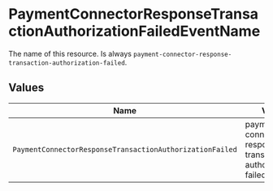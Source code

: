 # PaymentConnectorResponseTransactionAuthorizationFailedEventName

The name of this resource. Is always `payment-connector-response-transaction-authorization-failed`.


## Values

| Name                                                        | Value                                                       |
| ----------------------------------------------------------- | ----------------------------------------------------------- |
| `PaymentConnectorResponseTransactionAuthorizationFailed`    | payment-connector-response-transaction-authorization-failed |